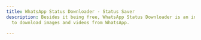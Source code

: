 ```yaml
---
title: WhatsApp Status Downloader - Status Saver
description: Besides it being free, WhatsApp Status Downloader is an incredible App
  to download images and videos from WhatsApp.

---
```

